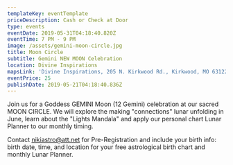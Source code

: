 ```yaml
---
templateKey: eventTemplate
priceDescription: Cash or Check at Door
type: events
eventDate: 2019-05-31T04:18:40.820Z
eventTime: 7 PM - 9 PM
image: /assets/gemini-moon-circle.jpg
title: Moon Circle
subtitle: Gemini NEW MOON Celebration
location: Divine Inspirations
mapsLink: 'Divine Inspirations, 205 N. Kirkwood Rd., Kirkwood, MO 63122'
eventPrice: 25
publishDate: 2019-05-21T04:18:40.836Z
---
```

Join us for a Goddess GEMINI Moon (12 Gemini) celebration at our sacred MOON CIRCLE.  We will explore the making "connections" lunar unfolding in June, learn about the "Lights Mandala" and apply our personal chart Lunar Planner to our monthly timing.  

Contact nikiastro@att.net for Pre-Registration and include your birth info: birth date, time, and location for your free astrological birth chart and monthly Lunar Planner.
